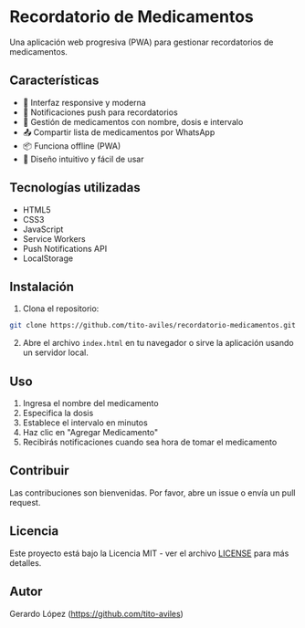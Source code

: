 # Recordatorio de Medicamentos

Una aplicación web progresiva (PWA) para gestionar recordatorios de medicamentos.

## Características

- 📱 Interfaz responsive y moderna
- 🔔 Notificaciones push para recordatorios
- 💊 Gestión de medicamentos con nombre, dosis e intervalo
- 📤 Compartir lista de medicamentos por WhatsApp
- 📦 Funciona offline (PWA)
- 🎨 Diseño intuitivo y fácil de usar

## Tecnologías utilizadas

- HTML5
- CSS3
- JavaScript
- Service Workers
- Push Notifications API
- LocalStorage

## Instalación

1. Clona el repositorio:
```bash
git clone https://github.com/tito-aviles/recordatorio-medicamentos.git
```

2. Abre el archivo `index.html` en tu navegador o sirve la aplicación usando un servidor local.

## Uso

1. Ingresa el nombre del medicamento
2. Especifica la dosis
3. Establece el intervalo en minutos
4. Haz clic en "Agregar Medicamento"
5. Recibirás notificaciones cuando sea hora de tomar el medicamento

## Contribuir

Las contribuciones son bienvenidas. Por favor, abre un issue o envía un pull request.

## Licencia

Este proyecto está bajo la Licencia MIT - ver el archivo [LICENSE](LICENSE) para más detalles.

## Autor

Gerardo López (https://github.com/tito-aviles) 

